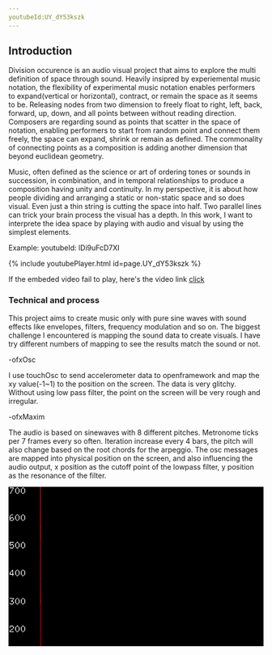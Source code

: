 ```yaml
---
youtubeId:UY_dY53kszk
---
```


## Introduction

Division occurence is an audio visual project that aims to explore the multi definition of space through sound. Heavily insipred by experiemental music notation, the flexibility of experimental music notation enables performers to expand(vertical or horizontal), contract, or remain the space as it seems to be. Releasing nodes from two dimension to freely float to right, left, back, forward, up, down, and all points between without reading direction. Composers are regarding sound as points that scatter in the space of notation, enabling performers to start from random point and connect them freely, the space can expand, shrink or remain as defined. The commonality of connecting points as a composition is adding another dimension that beyond euclidean geometry.

Music, often defined as the science or art of ordering tones or sounds in succession, in combination, and in temporal relationships to produce a composition having unity and continuity. In my perspective, it is about how people dividing and arranging a static or non-static space and so does visual. Even just a thin string is cutting the space into half. Two parallel lines can trick your brain process the visual has a depth. In this work, I want to interprete the idea space by playing with audio and visual by using the simplest elements.

Example:     youtubeId: lDi9uFcD7XI

{% include youtubePlayer.html id=page.UY_dY53kszk %}

If the embeded video fail to play, here's the video link [click](https://youtu.be/UY_dY53kszk) 

### Technical and process 

This project aims to create music only with pure sine waves with sound effects like envelopes, filters, frequency modulation and so on. The biggest challenge I encountered is mapping the sound data to create visuals. I have try different numbers of mapping to see the results match the sound or not.

-ofxOsc

I use touchOsc to send accelerometer data to openframework and map the xy value(-1~1) to the position on the screen. The data is very glitchy. Without using low pass filter, the point on the screen will be very rough and irregular.

-ofxMaxim

The audio is based on sinewaves with 8 different pitches. Metronome ticks per 7 frames every so often. Iteration increase every 4 bars, the pitch will also change based on the root chords for the arpeggio. The osc messages are mapped into physical position on the screen, and also influencing the audio output, x position as the cutoff point of the lowpass filter, y position as the resonance of the filter.  

![Image](cover.gif)

